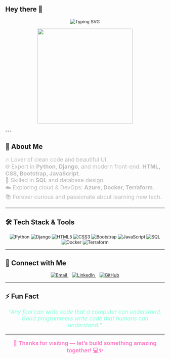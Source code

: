 ## Hey there 👋

<p align="center">
  <img src="https://readme-typing-svg.herokuapp.com?font=Fira+Code&size=24&duration=3000&pause=1000&color=F76C6C&center=true&width=435&lines=Hi!+I'm+KJ+Patra+👋;Python+Full+Stack+Developer+%7C+;Front-End+Developer;Always+learning+new+tech+🚀" alt="Typing SVG" />
</p>

<p align="center">
  <img src="https://media.giphy.com/media/qgQUggAC3Pfv687qPC/giphy.gif" width="300" />
</p>
---

## 🚀 About Me
<p style="font-size: 1.1rem; color:#bbbbbb;">
  🔥 Lover of clean code and beautiful UI.<br>
  🌐 Expert in <strong>Python</strong>, <strong>Django</strong>, and modern front-end: <strong>HTML, CSS, Bootstrap, JavaScript</strong>.<br>
  💾 Skilled in <strong>SQL</strong> and database design.<br>
  ☁️ Exploring cloud & DevOps: <strong>Azure, Docker, Terraform</strong>.<br>
  📚 Forever curious and passionate about learning new tech.
</p>

---

## 🛠️ Tech Stack & Tools

<p align="center">
  <img alt="Python" src="https://img.shields.io/badge/Python-3776AB?style=for-the-badge&logo=python&logoColor=white" />
  <img alt="Django" src="https://img.shields.io/badge/Django-092E20?style=for-the-badge&logo=django&logoColor=white" />
  <img alt="HTML5" src="https://img.shields.io/badge/HTML5-E34F26?style=for-the-badge&logo=html5&logoColor=white" />
  <img alt="CSS3" src="https://img.shields.io/badge/CSS3-1572B6?style=for-the-badge&logo=css3&logoColor=white" />
  <img alt="Bootstrap" src="https://img.shields.io/badge/Bootstrap-7952B3?style=for-the-badge&logo=bootstrap&logoColor=white" />
  <img alt="JavaScript" src="https://img.shields.io/badge/JavaScript-F7DF1E?style=for-the-badge&logo=javascript&logoColor=black" />
  <img alt="SQL" src="https://img.shields.io/badge/SQL-4479A1?style=for-the-badge&logo=postgresql&logoColor=white" />
  <img alt="Docker" src="https://img.shields.io/badge/Docker-2496ED?style=for-the-badge&logo=docker&logoColor=white" />
  <img alt="Terraform" src="https://img.shields.io/badge/Terraform-7B42BC?style=for-the-badge&logo=terraform&logoColor=white" />
</p>

---

## 🌟 Connect with Me

<p align="center">
  <a href="mailto:k.jangyashreepatra@gmail.com" target="_blank" rel="noopener noreferrer">
    <img src="https://img.shields.io/badge/Email-k.jangyashreepatra@gmail.com-c14438?style=for-the-badge&logo=gmail&logoColor=white" alt="Email" />
  </a>
  &nbsp;&nbsp;
  <a href="https://www.linkedin.com/in/k-jangyashree--774187252/" target="_blank" rel="noopener noreferrer">
    <img src="https://img.shields.io/badge/LinkedIn-KJ%20Patra-0A66C2?style=for-the-badge&logo=linkedin&logoColor=white" alt="LinkedIn" />
  </a>
  &nbsp;&nbsp;
  <a href="https://github.com/Jangyashree" target="_blank" rel="noopener noreferrer">
    <img src="https://img.shields.io/badge/GitHub-KJ%20Patra-181717?style=for-the-badge&logo=github&logoColor=white" alt="GitHub" />
  </a>
</p>

---

## ⚡ Fun Fact
<p align="center" style="color:#80ffdb; font-style: italic; font-size: 1.1rem;">
  “Any fool can write code that a computer can understand. Good programmers write code that humans can understand.”
</p>

---

<p align="center" style="color:#ff79c6; font-weight: 600; font-size: 1.1rem;">
  🚀 Thanks for visiting — let’s build something amazing together! 💻✨
</p>

